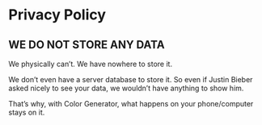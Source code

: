 # Privacy Policy

## WE DO NOT STORE ANY DATA

We physically can’t. We have nowhere to store it.

We don’t even have a server database to store it. So even if Justin Bieber asked nicely to see your data, we wouldn’t have anything to show him.

That’s why, with Color Generator, what happens on your phone/computer stays on it.
